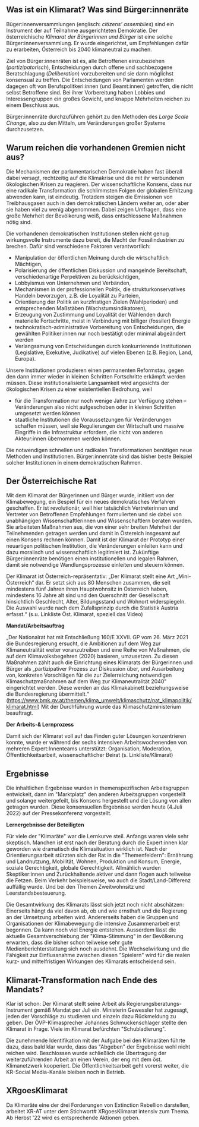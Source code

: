 ## Was ist ein Klimarat? Was sind Bürger:innenräte 

Büger:innenversammlungen (englisch: *citizens' assemblies*) sind ein Instrument der auf Teilnahme ausgerichteten Demokratie. Der österreichische *Klimarat der Bürgerinnen und Bürger* ist eine solche Bürger:innenversammlung. Er wurde eingerichtet, um Empfehlungen dafür zu erarbeiten, Österreich bis 2040 klimaneutral zu machen.

Ziel von Bürger:innenräten ist es, alle Betroffenen einzubeziehen (*partizipatorisch*), Entscheidungen durch offene und sachbezogene Beratschlagung (*Deliberation*) vorzubereiten und sie dann möglichst konsensual zu treffen. Die Entscheidungen von Parlamenten werden dagegen oft von Berufspolitkeri:innen (und Beamt:innen) getroffen, die nicht selbst Betroffene sind. Bei ihrer Vorbereitung haben Lobbies und Interessengruppen ein großes Gewicht, und knappe Mehrheiten reichen zu einem Beschluss aus.

Bürger:innenräte durchzuführen gehört zu den Methoden des *Large Scale Change*, also zu den Mitteln, um Veränderungen großer Systeme durchzusetzen.

## Warum reichen die vorhandenen Gremien nicht aus?

Die Mechanismen der parlamentarischen Demokratie haben fast überall dabei versagt, rechtzeitig auf die Klimakrise und die mit ihr verbundenen ökologischen Krisen zu reagieren. Der wissenschaftliche Konsens, dass nur eine radikale Transformation die schlimmsten Folgen der globalen Erhitzung abwenden kann, ist eindeutig. Trotzdem steigen die Emissionen von Treibhausgasen auch in den demokratischen Ländern weiter an, oder aber sie haben viel zu wenig abgenommen. Dabei zeigen Umfragen, dass eine große Mehrheit der Bevölkerung weiß, dass entschlossene Maßnahmen nötig sind.

Die vorhandenen demokratischen Institutionen stellen nicht genug wirkungsvolle Instrumente dazu bereit, die Macht der Fossilindustrien zu brechen. Dafür sind verschiedene Faktoren verantwortlich:

- Manipulation der öffentlichen Meinung durch die wirtschaftlich Mächtigen,
- Polarisierung der öffentlichen Diskussion und mangelnde Bereitschaft, verschiedenartige Perpektiven zu berücksichtigen,
- Lobbyismus von Unternehmen und Verbänden,
- Mechanismen in der professionellen Politik, die strukturkonservatives Handeln bevorzugen, z.B. die Loyalität zu Parteien,
- Orientierung der Politik an kurzfristigen Zielen (Wahlperioden) und entsprechenden Maßstäben (Wachstumsindikatoren),
- Erzeugung von Zustimmung und Loyalität der Wählenden durch materielle Fortschritte, meist in Verbindung mit billiger (fossiler) Energie
- technokratisch-administrative Vorbereitung von Entscheidungen, die gewählten Politiker:innen nur noch bestätigt oder minimal abgeändert werden
- Verlangsamung von Entscheidungen durch konkurrierende Institutionen (Legislative, Exekutive, Judikative) auf vielen Ebenen (z.B. Region, Land, Europa).

Unsere Institutionen produzieren einen permanenten Reformstau, gegen den dann immer wieder in kleinen Schritten Fortschritte erkämpft werden müssen. Diese institutionalisierte Langsamkeit wird angesichts der ökologischen Krisen zu einer existentiellen Bedrohung, weil

- für die Transformation nur noch wenige Jahre zur Verfügung stehen – Veränderungen also nicht aufgeschoben oder in kleinen Schritten umgesetzt werden können
- staatliche Institutionen die Voraussetzungen für Veränderungen schaffen müssen, weil sie Regulierungen der Wirtschaft und massive Eingriffe in die Infrastruktur erfordern, die nicht von anderen Akteur:innen übernommen werden können.

Die notwendigen schnellen und radikalen Transformationen benötigen neue Methoden und Institutionen. Bürger:innenräte sind das bisher beste Beispiel solcher Institutionen in einem demokratischen Rahmen.

## Der Österreichische Rat

Mit dem Klimarat der Bürgerinnen und Bürger wurde, initiiert von der Klimabewegung, ein Bespiel für ein neues demokratisches Verfahren geschaffen. Er ist revolutionär, weil hier tatsächlich Vertreterinnen und Vertreter von Betroffenen Empfehlungen formulierten und sie dabei von unabhängigen Wissenschaftlerinnen und Wissenschaftlern beraten wurden. Sie arbeiteten Maßnahmen aus, die von einer sehr breiten Mehrheit der Teilnehmenden getragen werden und damit in Östereich insgesamt auf einen Konsens rechnen können. Damit ist der Klimarat der Prototyp einer neuartigen politischen Institution, die Veränderungen einleiten kann und dazu moralisch und wissenschaftlich legitimiert ist. Zukünftige Bürger:innenräte benötigen einen institutionellen und legalen Rahmen, damit sie notwendige  Wandlungsprozesse einleiten und steuern können. 

Der Klimarat ist Österreich-repräsentativ: „Der Klimarat stellt eine Art „Mini-Österreich“ dar. Er setzt sich aus 80 Menschen zusammen, die seit mindestens fünf Jahren ihren Hauptwohnsitz in Österreich haben, mindestens 16 Jahre alt sind und den Querschnitt der Gesellschaft hinsichtlich Geschlecht, Alter, Bildungsstand und Wohnort widerspiegeln. Die Auswahl wurde nach dem Zufallsprinzip durch die Statistik Austria erfasst.“ (s.u. Linkliste Öst. Klimarat, speziell das Video)

**Mandat/Arbeitsauftrag**

 „Der Nationalrat hat mit Entschließung 160/E XXVII. GP vom 26. März 2021 die Bundesregierung ersucht, die Ambitionen auf dem Weg zur Klimaneutralität weiter voranzutreiben und eine Reihe von Maßnahmen, die auf dem Klimavolksbegehren (2020) basieren, umzusetzen. Zu diesen Maßnahmen zählt auch die Einrichtung eines Klimarats der Bürgerinnen und Bürger als „partizipativer Prozess zur Diskussion über, und Ausarbeitung von, konkreten Vorschlägen für die zur Zielerreichung notwendigen Klimaschutzmaßnahmen auf dem Weg zur Klimaneutralität 2040" eingerichtet werden. Diese werden an das Klimakabinett beziehungsweise die Bundesregierung übermittelt.“ (https://www.bmk.gv.at/themen/klima_umwelt/klimaschutz/nat_klimapolitik/klimarat.html) Mit der Durchführung wurde das Klimaschutzministerium beauftragt.

**Der Arbeits-& Lernprozess**

Damit sich der Klimarat voll auf das Finden guter Lösungen konzentrieren konnte, wurde er während der sechs intensiven Arbeitswochenenden von mehreren Expert:Innenteams unterstützt: Organisation, Moderation, Öffentlichkeitsarbeit, wissenschaftlicher Beirat (s. Linkliste/Klimarat)

## Ergebnisse

Die inhaltlichen Ergebnisse wurden in themenspezifischen Arbeitsgruppen entwickelt, dann im "Marktplatz" den anderen Arbeitsgruppen vorgestellt und solange weitergefeilt, bis Konsens hergestellt und die Lösung von allen getragen wurden. Diese konsensuellen Ergebnisse werden heute (4.Juli 2022) auf der Pressekonferenz vorgestellt.

**Lernergebnisse der Beteiligten**

Für viele der "Klimaräte" war die Lernkurve steil. Anfangs waren viele sehr skeptisch. Manchen ist erst nach der Beratung durch die Expert:innen klar geworden wie dramatisch die Klimasituation wirklich ist. Nach der Orientierungsarbeit stürzten sich der Rat in die "Themenfeldern": Ernährung und Landnutzung, Mobilität, Wohnen, Produktion und Konsum, Energie, soziale Gerechtigkeit, globale Gerechtigkeit. Allmählich wurden Skeptiker:innen und Zurückhaltende aktiver und dann flogen auch teilweise die Fetzen. Beim Verkehr beispielsweise, wo auch die Stadt/Land-Differenz auffällig wurde. Und bei den Themen Zweitwohnsitz und Leerstandsbesteuerung.

Die Gesamtwirkung des Klimarats lässt sich jetzt noch nicht abschätzen: Einerseits hängt da viel davon ab, ob und wie ernsthaft und die Regierung an der Umsetzung arbeiten wird. Andererseits haben die Gruppen und Organisationen der Klimabewegung die intensive Zusammenarbeit erst begonnen. Da kann noch viel Energie entstehen. Ausserdem lässt die aktuelle Gesamtverschiebung der "Klima-Stimmung" in der Bevölkerung erwarten, dass die bisher schon teilweise sehr gute Medienberichterstattung sich noch ausdehnt. Die Wechselwirkung und die Fähigkeit zur Einflussnahme zwischen diesen "Spielern" wird für die realen kurz- und mittelfristigen Wirkungen des Klimarats entscheidend sein. 

## Klimarat-Transformation nach Ende des Mandats?

Klar ist schon: Der Klimarat stellt seine Arbeit als Regierungsberatungs-Instrument gemäß Mandat per Juli ein.  Ministerin Gewessler hat zugesagt, jeden der Vorschläge zu studieren und einzeln dazu Rückmeldung zu geben. Der ÖVP-Klimasprecher Johannes Schmuckenschlager stellte den Klimarat in Frage. Viele im Klimarat befürchten "Schubladierung".

 Die zunehmende Identifikation mit der Aufgabe bei den Klimaräten führte dazu, dass bald klar wurde, dass das "Abgeben" der Ergebnisse wohl nicht reichen wird. Beschlossen wurde schließlich die Übertragung der weiterzuführenden Arbeit an einen Verein, der eng mit dem öst. Klimanetzwerk kooperiert. Die Öffentlichkeitsarbeit geht vorerst weiter, die KR-Social Media-Kanäle bleiben noch in Betrieb.

## XRgoesKlimarat

Da Klimaräte eine der drei Forderungen von Extinction Rebellion darstellen, arbeitet XR-AT unter dem Stichwort# XRgoesKlimarat intensiv zum Thema. Ab Herbst '22 wird es entsprechende Aktionen geben.
